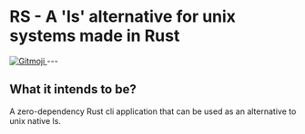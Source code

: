 # RS - A 'ls' alternative for unix systems made in Rust
<a href="https://gitmoji.carloscuesta.me">
  <img src="https://img.shields.io/badge/gitmoji-%20😜%20😍-FFDD67.svg?style=flat-square" alt="Gitmoji">
</a>
---

## What it intends to be?
A zero-dependency Rust cli application that can be used as an alternative to unix native ls.

